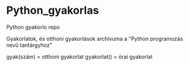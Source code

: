 # Python_gyakorlas
Python gyakorlo repo



Gyakorlatok, és otthoni gyakorlások archívuma a "Python programozás nevű tantárgyhoz"


gyak(szám) = otthoni gyakorlat
gyakorlat() = órai gyakorlat
